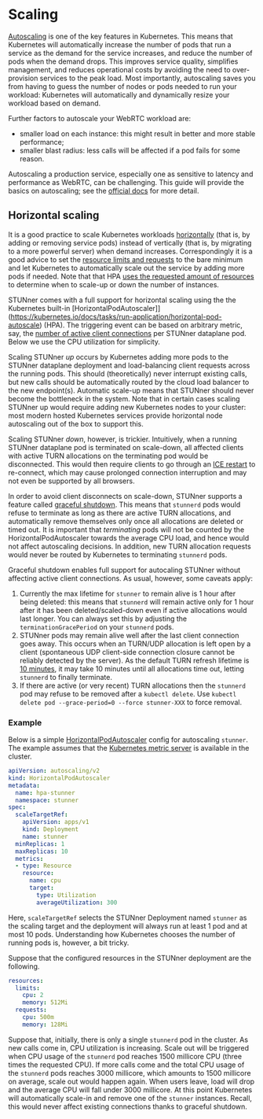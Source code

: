 # Scaling

[Autoscaling](https://kubernetes.io/docs/tasks/run-application/horizontal-pod-autoscale) is one of
the key features in Kubernetes. This means that Kubernetes will automatically increase the number
of pods that run a service as the demand for the service increases, and reduce the number of pods
when the demand drops. This improves service quality, simplifies management, and reduces
operational costs by avoiding the need to over-provision services to the peak load. Most
importantly, autoscaling saves you from having to guess the number of nodes or pods needed to run
your workload: Kubernetes will automatically and dynamically resize your workload based on demand.

Further factors to autoscale your WebRTC workload are:
- smaller load on each instance: this might result in better and more stable performance;
- smaller blast radius: less calls will be affected if a pod fails for some reason.

Autoscaling a production service, especially one as sensitive to latency and performance as WebRTC,
can be challenging. This guide will provide the basics on autoscaling; see the [official
docs](https://kubernetes.io/docs/tasks/run-application/horizontal-pod-autoscale) for more detail.

## Horizontal scaling

It is a good practice to scale Kubernetes workloads
[horizontally](https://openmetal.io/docs/edu/openstack/horizontal-scaling-vs-vertical-scaling)
(that is, by adding or removing service pods) instead of vertically (that is, by migrating to a
more powerful server) when demand increases. Correspondingly it is a good advice to set the
[resource limits and
requests](https://kubernetes.io/docs/concepts/configuration/manage-resources-containers/) to the
bare minimum and let Kubernetes to automatically scale out the service by adding more pods if
needed.  Note that that HPA [uses the requested amount of
resources](https://pauldally.medium.com/horizontalpodautoscaler-uses-request-not-limit-to-determine-when-to-scale-97643d808997)
to determine when to scale-up or down the number of instances.

STUNner comes with a full support for horizontal scaling using the the Kubernetes built-in
[HorizontalPodAutoscaler]](https://kubernetes.io/docs/tasks/run-application/horizontal-pod-autoscale)
(HPA). The triggering event can be based on arbitrary metric, say, the [number of active client
connections](#MONITORING.md) per STUNner dataplane pod. Below we use the CPU utilization for
simplicity. 

Scaling STUNner *up* occurs by Kubernetes adding more pods to the STUNner dataplane deployment and
load-balancing client requests across the running pods. This should (theoretically) never interrupt
existing calls, but new calls should be automatically routed by the cloud load balancer to the new
endpoint(s). Automatic scale-up means that STUNner should never become the bottleneck in the
system. Note that in certain cases scaling STUNner up would require adding new Kubernetes nodes to
your cluster: most modern hosted Kubernetes services provide horizontal node autoscaling out of the
box to support this.

Scaling STUNner *down*, however, is trickier. Intuitively, when a running STUNner dataplane pod is
terminated on scale-down, all affected clients with active TURN allocations on the terminating pod
would be disconnected. This would then require clients to go through an [ICE
restart](https://developer.mozilla.org/en-US/docs/Web/API/RTCPeerConnection/restartIce) to
re-connect, which may cause prolonged connection interruption and may not even be supported by all
browsers.

In order to avoid client disconnects on scale-down, STUNner supports a feature called [graceful
shutdown](https://cloud.google.com/blog/products/containers-kubernetes/kubernetes-best-practices-terminating-with-grace). This
means that `stunnerd` pods would refuse to terminate as long as there are active TURN allocations,
and automatically remove themselves only once all allocations are deleted or timed out. It is
important that *terminating* pods will not be counted by the HorizontalPodAutoscaler towards the
average CPU load, and hence would not affect autoscaling decisions. In addition, new TURN
allocation requests would never be routed by Kubernetes to terminating `stunnerd` pods.

Graceful shutdown enables full support for autocaling STUNner without affecting active client
connections. As usual, however, some caveats apply:
1. Currently the max lifetime for `stunner` to remain alive is 1 hour after being deleted: this
   means that `stunnerd` will remain active only for 1 hour after it has been deleted/scaled-down
   even if active allocations would last longer. You can always set this by adjusting the
   `terminationGracePeriod` on your `stunnerd` pods.
2. STUNner pods may remain alive well after the last client connection goes away. This occurs when
   an TURN/UDP allocation is left open by a client (spontaneous UDP client-side connection closure
   cannot be reliably detected by the server). As the default TURN refresh lifetime is [10
   minutes](https://www.rfc-editor.org/rfc/rfc8656#section-3.2-3), it may take 10 minutes until all
   allocations time out, letting `stunnerd` to finally terminate.
3. If there are active (or very recent) TURN allocations then the `stunnerd` pod may refuse to be
   removed after a `kubectl delete`. Use `kubectl delete pod --grace-period=0 --force stunner-XXX`
   to force removal.

### Example

Below is a simple
[HorizontalPodAutoscaler](https://kubernetes.io/docs/tasks/run-application/horizontal-pod-autoscale-walkthrough/)
config for autoscaling `stunner`. The example assumes that the [Kubernetes metric
server](https://github.com/kubernetes-sigs/metrics-server#installation) is available in the
cluster.

```yaml
apiVersion: autoscaling/v2
kind: HorizontalPodAutoscaler
metadata:
  name: hpa-stunner
  namespace: stunner
spec:
  scaleTargetRef:
    apiVersion: apps/v1
    kind: Deployment
    name: stunner
  minReplicas: 1
  maxReplicas: 10
  metrics:
  - type: Resource
    resource:
      name: cpu
      target:
        type: Utilization
        averageUtilization: 300
```

Here, `scaleTargetRef` selects the STUNner Deployment named `stunner` as the scaling target and the
deployment will always run at least 1 pod and at most 10 pods. Understanding how Kubernetes chooses
the number of running pods is, however, a bit tricky.

Suppose that the configured resources in the STUNner deployment are the following.

```yaml
resources:
  limits:
    cpu: 2
    memory: 512Mi
  requests:
    cpu: 500m
    memory: 128Mi
```

Suppose that, initially, there is only a single `stunnerd` pod in the cluster. As new calls come
in, CPU utilization is increasing. Scale out will be triggered when CPU usage of the `stunnerd` pod
reaches 1500 millicore CPU (three times the requested CPU). If more calls come and the total CPU
usage of the `stunnerd` pods reaches 3000 millicore, which amounts to 1500 millicore on average,
scale out would happen again. When users leave, load will drop and the average CPU will fall under
3000 millicore. At this point Kubernetes will automatically scale-in and remove one of the
`stunner` instances. Recall, this would never affect existing connections thanks to graceful
shutdown.


